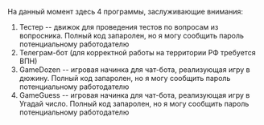 На данный момент здесь 4 программы, заслуживающие внимания:
1. Тестер -- движок для проведения тестов по вопросам из вопросника. Полный код запаролен, но я могу сообщить пароль потенциальному работодателю
2. Телеграм-бот (для корректной работы на территории РФ требуется ВПН)
3. GameDozen -- игровая начинка для чат-бота, реализующая игру в дюжину. Полный код запаролен, но я могу сообщить пароль потенциальному работодателю
4. GameGuess -- игровая начинка для чат-бота, реализующая игру в Угадай число. Полный код запаролен, но я могу сообщить пароль потенциальному работодателю
